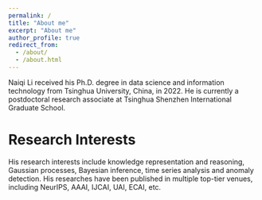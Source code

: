 ```yaml
---
permalink: /
title: "About me"
excerpt: "About me"
author_profile: true
redirect_from: 
  - /about/
  - /about.html
---
```


Naiqi Li received his Ph.D. degree in data science and information technology from Tsinghua University, China, in 2022. He is currently a postdoctoral research associate at  Tsinghua Shenzhen International Graduate School. 

# Research Interests

His research interests include knowledge representation and reasoning, Gaussian processes, Bayesian inference, time series analysis and anomaly detection. His researches have been published in multiple top-tier venues, including NeurIPS, AAAI, IJCAI, UAI, ECAI, etc. 